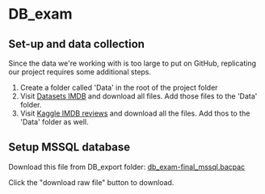 # DB_exam

## Set-up and data collection
Since the data we're working with is too large to put on GitHub, replicating our project requires some additional steps.
1. Create a folder called 'Data' in the root of the project folder
2. Visit [Datasets IMDB](https://datasets.imdbws.com/) and download all files. Add those files to the 'Data' folder.
3. Visit [Kaggle IMDB reviews](https://www.kaggle.com/datasets/rmisra/imdb-spoiler-dataset?select=IMDB_reviews.json) and download all the files. Add thos to the 'Data' folder as well.

## Setup MSSQL database

Download this file from DB_export folder: [db_exam-final_mssql.bacpac](https://github.com/Gruppe-H/DB_Exam/blob/main/DB_export/db_exam-final_mssql.bacpac)

Click the "download raw file" button to download.
